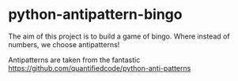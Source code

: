 # python-antipattern-bingo

The aim of this project is to build a game of bingo. Where instead of numbers, we choose antipatterns!

Antipatterns are taken from the fantastic https://github.com/quantifiedcode/python-anti-patterns
